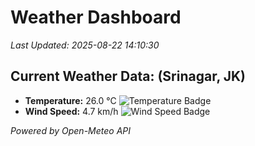 
# Weather Dashboard

_Last Updated: 2025-08-22 14:10:30_

## Current Weather Data: (Srinagar, JK)
- **Temperature:** 26.0 °C ![Temperature Badge](https://img.shields.io/badge/Temperature-Medium%20Temp-green)
- **Wind Speed:** 4.7 km/h ![Wind Speed Badge](https://img.shields.io/badge/Wind%20Speed-Light%20Wind-blue)

*Powered by Open-Meteo API*
